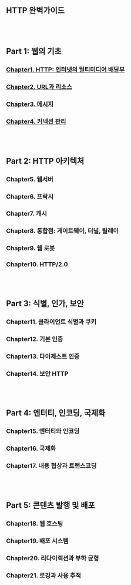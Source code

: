 ## HTTP 완벽가이드

<br></br>

## **Part 1: 웹의 기초**

### [Chapter1. HTTP: 인터넷의 멀티미디어 배달부](./Part1/Chapter1/chapter1.md)

### [Chapter2. URL과 리소스](./Part1/Chapter2/chapter2.md)

### [Chapter3. 메시지](./Part1/Chapter3/Chapter3.md)

### [Chapter4. 커넥션 관리](./Part1/Chapter4/Chapter4.md)

<br></br>

## **Part 2: HTTP 아키텍처**

### Chapter5. 웹서버

### Chapter6. 프락시

### Chapter7. 캐시

### Chapter8. 통합점: 게이트웨이, 터널, 릴레이

### Chapter9. 웹 로봇

### Chapter10. HTTP/2.0

<br></br>

## **Part 3: 식별, 인가, 보안**

### Chapter11. 클라이언트 식별과 쿠키

### Chapter12. 기본 인증

### Chapter13. 다이제스트 인증

### Chapter14. 보안 HTTP

<br></br>

## **Part 4: 엔터티, 인코딩, 국제화**

### Chapter15. 엔터티와 인코딩

### Chapter16. 국제화

### Chapter17. 내용 협상과 트랜스코딩

<br></br>

## **Part 5: 콘텐츠 발행 및 배포**

### Chapter18. 웹 호스팅

### Chapter19. 배포 시스템

### Chapter20. 리다이렉션과 부하 균형

### Chapter21. 로깅과 사용 추적
